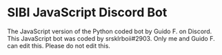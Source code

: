 # SIBI JavaScript Discord Bot
The JavaScript version of the Python coded bot by Guido F. on Discord. This JavaScript bot was coded by srsklrboii#2903. Only me and Guido F. can edit this. Please do not edit this.
